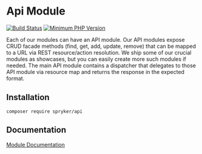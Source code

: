 # Api Module
[![Build Status](https://travis-ci.org/spryker/api.svg)](https://travis-ci.org/spryker/api)
[![Minimum PHP Version](https://img.shields.io/badge/php-%3E%3D%207.2-8892BF.svg)](https://php.net/)

Each of our modules can have an API module. Our API modules expose CRUD facade methods (find, get, add, update, remove) that can be mapped to a URL via REST resource/action resolution. We ship some of our crucial modules as showcases, but you can easily create more such modules if needed. The main API module contains a dispatcher that delegates to those API module via resource map and returns the response in the expected format.

## Installation

```
composer require spryker/api
```

## Documentation

[Module Documentation](https://academy.spryker.com/developing_with_spryker/module_guide/zed_api/zed_api.html)
